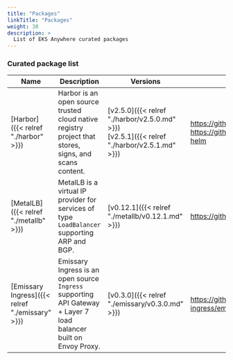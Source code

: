 ```yaml
---
title: "Packages"
linkTitle: "Packages"
weight: 30
description: >
  List of EKS Anywhere curated packages
---
```


### Curated package list

| Name                       | Description                | Versions                  | GitHub                      |
|----------------------------|----------------------------|---------------------------|-----------------------------|
| [Harbor]({{< relref "./harbor" >}}) | Harbor is an open source trusted cloud native registry project that stores, signs, and scans content. | [v2.5.0]({{< relref "./harbor/v2.5.0.md" >}})<br> [v2.5.1]({{< relref "./harbor/v2.5.1.md" >}}) | https://github.com/goharbor/harbor<br>https://github.com/goharbor/harbor-helm |
| [MetalLB]({{< relref "./metallb" >}}) | MetalLB is a virtual IP provider for services of type `LoadBalancer` supporting ARP and BGP. | [v0.12.1]({{< relref "./metallb/v0.12.1.md" >}}) | https://github.com/metallb/metallb/ |
| [Emissary Ingress]({{< relref "./emissary" >}}) | Emissary Ingress is an open source `Ingress` supporting API Gateway + Layer 7 load balancer built on Envoy Proxy. | [v0.3.0]({{< relref "./emissary/v0.3.0.md" >}}) | https://github.com/emissary-ingress/emissary/ |
